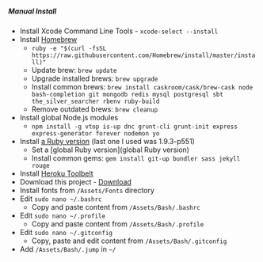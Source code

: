 ##### Manual Install

  - Install Xcode Command Line Tools - `xcode-select --install`
  - Install [Homebrew](http://brew.sh/)
    - `ruby -e "$(curl -fsSL https://raw.githubusercontent.com/Homebrew/install/master/install)"`
    - Update brew: `brew update`
    - Upgrade installed brews: `brew upgrade`
    - Install common brews: `brew install caskroom/cask/brew-cask node bash-completion git mongodb redis mysql postgresql sbt the_silver_searcher rbenv ruby-build`
    - Remove outdated brews: `brew cleanup`
  - Install global Node.js modules
    - `npm install -g vtop is-up dnc grunt-cli grunt-init express express-generator forever nodemon yo`
  - Install [a Ruby version](https://github.com/sstephenson/rbenv#installing-ruby-versions) (last one I used was 1.9.3-p551)
    - Set a [global Ruby version](global Ruby version)
    - Install common gems: `gem install git-up bundler sass jekyll rouge`
  - Install [Heroku Toolbelt](https://toolbelt.heroku.com/)
  - Download this project - [Download](https://github.com/ktabori/development-osx/archive/master.zip)
  - Install fonts from `/Assets/Fonts` directory
  - Edit `sudo nano ~/.bashrc`
    - Copy and paste content from `/Assets/Bash/.bashrc`
  - Edit `sudo nano ~/.profile`
    - Copy and paste content from `/Assets/Bash/.profile`
  - Edit `sudo nano ~/.gitconfig`
    - Copy, paste and edit content from `/Assets/Bash/.gitconfig`
  - Add `/Assets/Bash/.jump` in `~/`